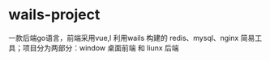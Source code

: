 # wails-project
一款后端go语言，前端采用vue,l 利用wails 构建的 redis、mysql、nginx 简易工具；项目分为两部分：window 桌面前端 和 liunx 后端
